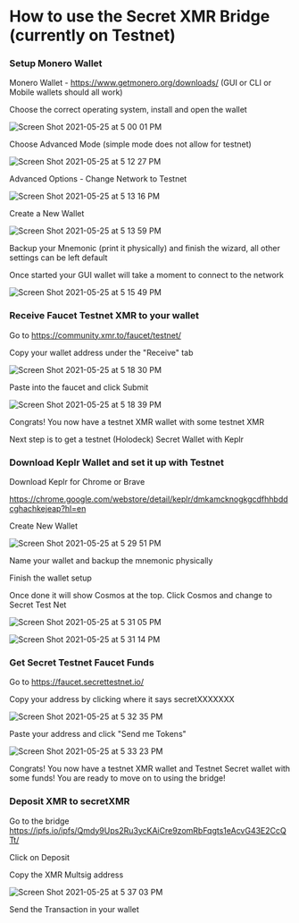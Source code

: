 # How to use the Secret XMR Bridge (currently on Testnet)

### Setup Monero Wallet

Monero Wallet - https://www.getmonero.org/downloads/ (GUI or CLI or Mobile wallets should all work)

Choose the correct operating system, install and open the wallet 

![Screen Shot 2021-05-25 at 5 00 01 PM](https://user-images.githubusercontent.com/75910977/119583067-a6fa1880-bd7a-11eb-8f2c-7d1fa104433b.png)

Choose Advanced Mode (simple mode does not allow for testnet)

![Screen Shot 2021-05-25 at 5 12 27 PM](https://user-images.githubusercontent.com/75910977/119583906-731ff280-bd7c-11eb-9ea9-e289a3907676.png)

Advanced Options - Change Network to Testnet

![Screen Shot 2021-05-25 at 5 13 16 PM](https://user-images.githubusercontent.com/75910977/119583975-93e84800-bd7c-11eb-91d3-240fad7448fb.png)


Create a New Wallet

![Screen Shot 2021-05-25 at 5 13 59 PM](https://user-images.githubusercontent.com/75910977/119584003-a5c9eb00-bd7c-11eb-91bd-fce21d64e0e0.png)


Backup your Mnemonic (print it physically) and finish the wizard, all other settings can be left default

Once started your GUI wallet will take a moment to connect to the network

![Screen Shot 2021-05-25 at 5 15 49 PM](https://user-images.githubusercontent.com/75910977/119584110-dca00100-bd7c-11eb-8ac7-d4492c9627e4.png)

### Receive Faucet Testnet XMR to your wallet

Go to https://community.xmr.to/faucet/testnet/

Copy your wallet address under the "Receive" tab

![Screen Shot 2021-05-25 at 5 18 30 PM](https://user-images.githubusercontent.com/75910977/119584404-52a46800-bd7d-11eb-9821-c36a0672e78f.png)

Paste into the faucet and click Submit

![Screen Shot 2021-05-25 at 5 18 39 PM](https://user-images.githubusercontent.com/75910977/119584423-5a640c80-bd7d-11eb-9f80-75ef46e52250.png)

Congrats! You now have a testnet XMR wallet with some testnet XMR

Next step is to get a testnet (Holodeck) Secret Wallet with Keplr

### Download Keplr Wallet and set it up with Testnet

Download Keplr for Chrome or Brave

https://chrome.google.com/webstore/detail/keplr/dmkamcknogkgcdfhhbddcghachkejeap?hl=en

Create New Wallet

![Screen Shot 2021-05-25 at 5 29 51 PM](https://user-images.githubusercontent.com/75910977/119585105-db6fd380-bd7e-11eb-9954-cc960ef62832.png)

Name your wallet and backup the mnemonic physically

Finish the wallet setup

Once done it will show Cosmos at the top. Click Cosmos and change to Secret Test Net

![Screen Shot 2021-05-25 at 5 31 05 PM](https://user-images.githubusercontent.com/75910977/119585206-107c2600-bd7f-11eb-83aa-89de9b78573f.png)

![Screen Shot 2021-05-25 at 5 31 14 PM](https://user-images.githubusercontent.com/75910977/119585211-12de8000-bd7f-11eb-99c5-170c4936b33f.png)

### Get Secret Testnet Faucet Funds

Go to https://faucet.secrettestnet.io/

Copy your address by clicking where it says secretXXXXXXX

![Screen Shot 2021-05-25 at 5 32 35 PM](https://user-images.githubusercontent.com/75910977/119585285-415c5b00-bd7f-11eb-820a-894fbdabaad0.png)

Paste your address and click "Send me Tokens"

![Screen Shot 2021-05-25 at 5 33 23 PM](https://user-images.githubusercontent.com/75910977/119585338-5a650c00-bd7f-11eb-872f-c0582a4522cf.png)

Congrats! You now have a testnet XMR wallet and Testnet Secret wallet with some funds! You are ready to move on to using the bridge!

### Deposit XMR to secretXMR

Go to the bridge https://ipfs.io/ipfs/Qmdy9Ups2Ru3ycKAiCre9zomRbFqgts1eAcvG43E2CcQTt/

Click on Deposit

Copy the XMR Multsig address 

![Screen Shot 2021-05-25 at 5 37 03 PM](https://user-images.githubusercontent.com/75910977/119585648-f131c880-bd7f-11eb-9d3b-a12f174d1659.png)

Send the Transaction in your wallet




